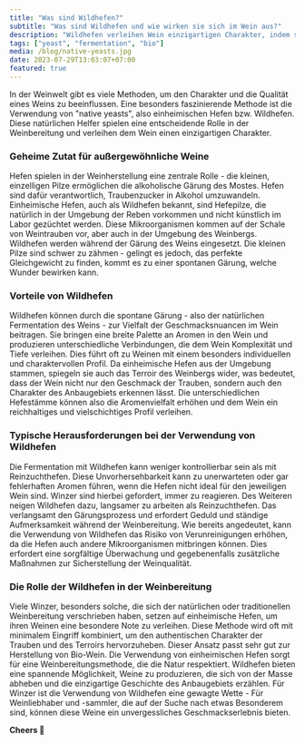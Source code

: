 ```yaml
---
title: "Was sind Wildhefen?"
subtitle: "Was sind Wildhefen und wie wirken sie sich im Wein aus?"
description: "Wildhefen verleihen Wein einzigartigen Charakter, indem sie natürliche Fermentation ermöglichen. Sie bringen vielfältige Aromen und spiegeln das Terroir wider, jedoch mit Herausforderungen."
tags: ["yeast", "fermentation", "bio"]
media: /blog/native-yeasts.jpg
date: 2023-07-29T13:03:07+07:00
featured: true
---
```


In der Weinwelt gibt es viele Methoden, um den Charakter und die Qualität eines Weins zu beeinflussen. Eine besonders faszinierende Methode ist die Verwendung von "native yeasts", also einheimischen Hefen bzw. Wildhefen. Diese natürlichen Helfer spielen eine entscheidende Rolle in der Weinbereitung und verleihen dem Wein einen einzigartigen Charakter. 


### Geheime Zutat für außergewöhnliche Weine

Hefen spielen in der Weinherstellung eine zentrale Rolle - die kleinen, einzelligen Pilze ermöglichen die alkoholische Gärung des Mostes. Hefen sind dafür verantwortlich, Traubenzucker in Alkohol umzuwandeln.
Einheimische Hefen, auch als Wildhefen bekannt, sind Hefepilze, die natürlich in der Umgebung der Reben vorkommen und nicht künstlich im Labor gezüchtet werden. Diese Mikroorganismen kommen auf der Schale von Weintrauben vor, aber auch in der Umgebung des Weinbergs. Wildhefen werden während der Gärung des Weins eingesetzt. Die kleinen Pilze sind schwer zu zähmen - gelingt es jedoch, das perfekte Gleichgewicht zu finden, kommt es zu einer spontanen Gärung, welche Wunder bewirken kann.


### Vorteile von Wildhefen

Wildhefen können durch die spontane Gärung - also der natürlichen Fermentation des Weins  - zur Vielfalt der Geschmacksnuancen im Wein beitragen. Sie bringen eine breite Palette an Aromen in den Wein und produzieren unterschiedliche Verbindungen, die dem Wein Komplexität und Tiefe verleihen. Dies führt oft zu Weinen mit einem besonders individuellen und charaktervollen Profil.
Da einheimische Hefen aus der Umgebung stammen, spiegeln sie auch das Terroir des Weinbergs wider, was bedeutet, dass der Wein nicht nur den Geschmack der Trauben, sondern auch den Charakter des Anbaugebiets erkennen lässt. Die unterschiedlichen Hefestämme können also die Aromenvielfalt erhöhen und dem Wein ein reichhaltiges und vielschichtiges Profil verleihen.


### Typische Herausforderungen bei der Verwendung von Wildhefen

Die Fermentation mit Wildhefen kann weniger kontrollierbar sein als mit Reinzuchthefen. Diese Unvorhersehbarkeit kann zu unerwarteten oder gar fehlerhaften Aromen führen, wenn die Hefen nicht ideal für den jeweiligen Wein sind. Winzer sind hierbei gefordert, immer zu reagieren. Des Weiteren neigen Wildhefen dazu, langsamer zu arbeiten als Reinzuchthefen. Das verlangsamt  den Gärungsprozess und erfordert Geduld und ständige Aufmerksamkeit während der Weinbereitung.
Wie bereits angedeutet, kann die Verwendung von Wildhefen das Risiko von Verunreinigungen erhöhen, da die Hefen auch andere Mikroorganismen mitbringen können. Dies erfordert eine sorgfältige Überwachung und gegebenenfalls zusätzliche Maßnahmen zur Sicherstellung der Weinqualität.


### Die Rolle der Wildhefen in der Weinbereitung

Viele Winzer, besonders solche, die sich der natürlichen oder traditionellen Weinbereitung verschrieben haben, setzen auf einheimische Hefen, um ihren Weinen eine besondere Note zu verleihen. Diese Methode wird oft mit minimalem Eingriff kombiniert, um den authentischen Charakter der Trauben und des Terroirs hervorzuheben. Dieser Ansatz passt sehr gut zur Herstellung von Bio-Wein. Die Verwendung von einheimischen Hefen sorgt für eine Weinbereitungsmethode, die die Natur respektiert.
Wildhefen bieten eine spannende Möglichkeit, Weine zu produzieren, die sich von der Masse abheben und die einzigartige Geschichte des Anbaugebiets erzählen. Für Winzer ist die Verwendung von Wildhefen eine gewagte Wette - Für Weinliebhaber und -sammler, die auf der Suche nach etwas Besonderem sind, können diese Weine ein unvergessliches Geschmackserlebnis bieten.

**Cheers 🍷**
